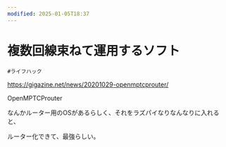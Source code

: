 ```yaml
---
modified: 2025-01-05T18:37
---
```

# 複数回線束ねて運用するソフト

`#ライフハック`

https://gigazine.net/news/20201029-openmptcprouter/

OpenMPTCProuter

なんかルーター用のOSがあるらしく、それをラズパイなりなんなりに入れると、

ルーター化できて、最強らしい。